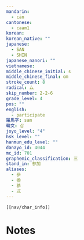 ```yaml
---
mandarin:
  - cān
cantonese:
  - caam1
korean:
korean_native: ""
japanese:
  - SAN
  - SHIN
japanese_nanori: ""
vietnamese:
middle_chinese_initial: s
middle_chinese_final: ɑm
stroke_count: 8
radical: 厶
skip_number: 2-2-6
grade_level: 4
pos: ""
english:
  - participate
羅馬字: sam
韓文: 삼
joyo_level: "4"
hsk_level: ""
hanmun_edu_level: ""
danayo_id: 4044
mc_id: 701
graphemic_classification: 三
stand_in: 参加
aliases:
  - 參
  - 叁
  - 蔘
  - 弎
---
```

```meta-bind-embed
[[nav/char_info]]
```

# Notes
